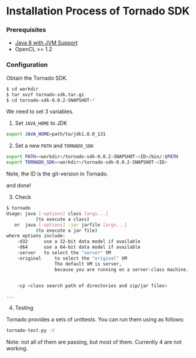 # Installation Process of Tornado SDK


### Prerequisites

* [Java 8 with JVM Support](https://www.dropbox.com/s/nvtpsviqc6u8vnv/jdk1.8.0_131_x86.tgz?dl=0)
* OpenCL >= 1.2


### Configuration


Obtain the Tornado SDK.


```bash
$ cd workdir
$ tar xvzf tornado-sdk.tar.gz
$ cd tornado-sdk-0.0.2-SNAPSHOT-*
```

We need to set 3 variables. 

1. Set `JAVA_HOME` to JDK


```bash
export JAVA_HOME=path/to/jdk1.8.0_131
```


2. Set a new `PATH` and `TORNADO_SDK`

```bash
export PATH=<workdir>/tornado-sdk-0.0.2-SNAPSHOT-<ID>/bin/:$PATH
export TORNADO_SDK=<workdir>/tornado-sdk-0.0.2-SNAPSHOT-<ID>
```

Note, the ID is the git-version in Tornado. 


and done!



3. Check 

```bash
$ tornado
Usage: java [-options] class [args...]
           (to execute a class)
   or  java [-options] -jar jarfile [args...]
           (to execute a jar file)
where options include:
    -d32	  use a 32-bit data model if available
    -d64	  use a 64-bit data model if available
    -server	  to select the "server" VM
    -original	  to select the "original" VM
                  The default VM is server,
                  because you are running on a server-class machine.


    -cp <class search path of directories and zip/jar files>

...
```

4. Testing 


Tornado provides a sets of unittests. You can run them using as follows:


```bash
tornado-test.py -V
```

Note: not all of them are passing, but most of them. Currently 4 are not working. 



